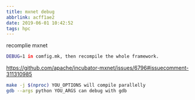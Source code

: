```yaml
---
title: mxnet debug
abbrlink: acff1ae2
date: 2019-06-01 10:42:52
tags: hpc
---
```


recomplie mxnet

```bash
DEBUG=1 in comfig.mk, then recompile the whole framework.
```

https://github.com/apache/incubator-mxnet/issues/6796#issuecomment-311310985

```bash
make -j $(nproc) YOU_OPTIONS will compile parallelly
gdb --args python YOU_ARGS can debug with gdb
```
